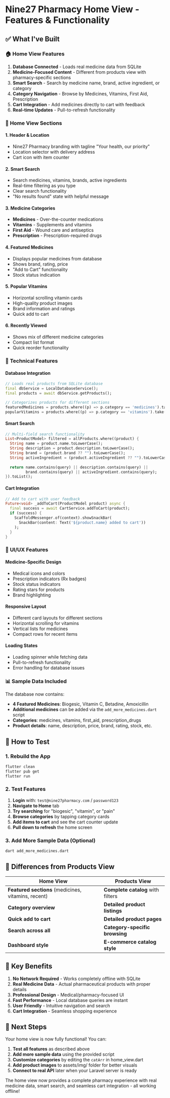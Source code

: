 # Nine27 Pharmacy Home View - Features & Functionality

## ✅ What I've Built

### 🏠 **Home View Features**
1. **Database Connected** - Loads real medicine data from SQLite
2. **Medicine-Focused Content** - Different from products view with pharmacy-specific sections
3. **Smart Search** - Search by medicine name, brand, active ingredient, or category
4. **Category Navigation** - Browse by Medicines, Vitamins, First Aid, Prescription
5. **Cart Integration** - Add medicines directly to cart with feedback
6. **Real-time Updates** - Pull-to-refresh functionality

### 📱 **Home View Sections**

#### 1. **Header & Location**
- Nine27 Pharmacy branding with tagline "Your health, our priority"
- Location selector with delivery address
- Cart icon with item counter

#### 2. **Smart Search**
- Search medicines, vitamins, brands, active ingredients
- Real-time filtering as you type
- Clear search functionality
- "No results found" state with helpful message

#### 3. **Medicine Categories**
- **Medicines** - Over-the-counter medications
- **Vitamins** - Supplements and vitamins
- **First Aid** - Wound care and antiseptics  
- **Prescription** - Prescription-required drugs

#### 4. **Featured Medicines**
- Displays popular medicines from database
- Shows brand, rating, price
- "Add to Cart" functionality
- Stock status indication

#### 5. **Popular Vitamins**
- Horizontal scrolling vitamin cards
- High-quality product images
- Brand information and ratings
- Quick add to cart

#### 6. **Recently Viewed**
- Shows mix of different medicine categories
- Compact list format
- Quick reorder functionality

### 🔧 **Technical Features**

#### **Database Integration**
```dart
// Loads real products from SQLite database
final dbService = LocalDatabaseService();
final products = await dbService.getProducts();

// Categorizes products for different sections
featuredMedicines = products.where((p) => p.category == 'medicines').take(5).toList();
popularVitamins = products.where((p) => p.category == 'vitamins').take(4).toList();
```

#### **Smart Search**
```dart
// Multi-field search functionality
List<ProductModel> filtered = allProducts.where((product) {
  String name = product.name.toLowerCase();
  String description = product.description.toLowerCase();
  String brand = (product.brand ?? "").toLowerCase();
  String activeIngredient = (product.activeIngredient ?? "").toLowerCase();
  
  return name.contains(query) || description.contains(query) || 
         brand.contains(query) || activeIngredient.contains(query);
}).toList();
```

#### **Cart Integration**
```dart
// Add to cart with user feedback
Future<void> _addToCart(ProductModel product) async {
  final success = await CartService.addToCart(product);
  if (success) {
    ScaffoldMessenger.of(context).showSnackBar(
      SnackBar(content: Text('${product.name} added to cart'))
    );
  }
}
```

### 🎨 **UI/UX Features**

#### **Medicine-Specific Design**
- Medical icons and colors
- Prescription indicators (Rx badges)
- Stock status indicators
- Rating stars for products
- Brand highlighting

#### **Responsive Layout**
- Different card layouts for different sections
- Horizontal scrolling for vitamins
- Vertical lists for medicines
- Compact rows for recent items

#### **Loading States**
- Loading spinner while fetching data
- Pull-to-refresh functionality
- Error handling for database issues

### 📊 **Sample Data Included**

The database now contains:
- **4 Featured Medicines**: Biogesic, Vitamin C, Betadine, Amoxicillin
- **Additional medicines** can be added via the `add_more_medicines.dart` script
- **Categories**: medicines, vitamins, first_aid, prescription_drugs
- **Product details**: name, description, price, brand, rating, stock, etc.

## 🚀 **How to Test**

### 1. **Rebuild the App**
```bash
flutter clean
flutter pub get
flutter run
```

### 2. **Test Features**
1. **Login** with: `test@nine27pharmacy.com` / `password123`
2. **Navigate to Home** tab
3. **Try searching** for "biogesic", "vitamin", or "pain"
4. **Browse categories** by tapping category cards
5. **Add items to cart** and see the cart counter update
6. **Pull down to refresh** the home screen

### 3. **Add More Sample Data** (Optional)
```bash
dart add_more_medicines.dart
```

## 🔄 **Differences from Products View**

| Home View | Products View |
|-----------|---------------|
| **Featured sections** (medicines, vitamins, recent) | **Complete catalog** with filters |
| **Category overview** | **Detailed product listings** |
| **Quick add to cart** | **Detailed product pages** |
| **Search across all** | **Category-specific browsing** |
| **Dashboard style** | **E-commerce catalog style** |

## 🎯 **Key Benefits**

1. **No Network Required** - Works completely offline with SQLite
2. **Real Medicine Data** - Actual pharmaceutical products with proper details
3. **Professional Design** - Medical/pharmacy-focused UI
4. **Fast Performance** - Local database queries are instant
5. **User Friendly** - Intuitive navigation and search
6. **Cart Integration** - Seamless shopping experience

## 📝 **Next Steps**

Your home view is now fully functional! You can:
1. **Test all features** as described above
2. **Add more sample data** using the provided script
3. **Customize categories** by editing the `catArr` in home_view.dart
4. **Add product images** to assets/img/ folder for better visuals
5. **Connect to real API** later when your Laravel server is ready

The home view now provides a complete pharmacy experience with real medicine data, smart search, and seamless cart integration - all working offline!
